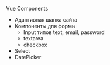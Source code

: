 Vue Components
- Адаптивная шапка сайта
- Компоненты для формы
  - Input типов text, email, password
  - textarea
  - checkbox
- Select
- DatePicker
